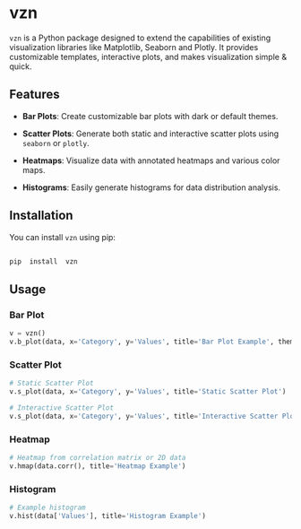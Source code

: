 
# vzn

  

`vzn` is a Python package designed to extend the capabilities of existing visualization libraries like Matplotlib, Seaborn and Plotly. It provides customizable templates, interactive plots, and makes visualization simple & quick.


## Features

  

-  **Bar Plots**: Create customizable bar plots with dark or default themes.

-  **Scatter Plots**: Generate both static and interactive scatter plots using `seaborn` or `plotly`.

-  **Heatmaps**: Visualize data with annotated heatmaps and various color maps.

-  **Histograms**: Easily generate histograms for data distribution analysis.

  

## Installation
  

You can install `vzn` using pip:

  

```bash

pip  install  vzn

```

## Usage

  
### Bar Plot
```python
v = vzn()
v.b_plot(data, x='Category', y='Values', title='Bar Plot Example', theme='dark')
```

  
### Scatter Plot
```python
# Static Scatter Plot
v.s_plot(data, x='Category', y='Values', title='Static Scatter Plot')

# Interactive Scatter Plot
v.s_plot(data, x='Category', y='Values', title='Interactive Scatter Plot', interactive=True)
```

  
### Heatmap
```python
# Heatmap from correlation matrix or 2D data
v.hmap(data.corr(), title='Heatmap Example')
```
### Histogram
```python
# Example histogram
v.hist(data['Values'], title='Histogram Example')
```